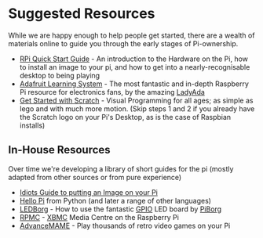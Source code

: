 Suggested Resources
===================

While we are happy enough to help people get started, there are a wealth of
materials online to guide you through the early stages of Pi-ownership.

 - [RPi Quick Start Guide] - An introduction to the Hardware on the Pi, how to
   install an image to your pi, and how to get into a nearly-recognisable
   desktop to being playing
 - [Adafruit Learning System] - The most fantastic and in-depth Raspberry Pi
   resource for electronics fans, by the amazing
   [LadyAda](http://www.ladyada.net/)
 - [Get Started with Scratch] - Visual Programming for all ages; as simple as
   lego and with much more motion. (Skip steps 1 and 2 if you already have the
   Scratch logo on your Pi's Desktop, as is the case of Raspbian installs)

In-House Resources
------------------

Over time we're developing a library of short guides for the pi (mostly adapted
from other sources or from pure experience)

 - [Idiots Guide to putting an Image on your Pi](Idiots_Guide_to_putting_an_Image_on_your_Pi.md "wikilink")
 - [Hello Pi](Hello_Pi.md "wikilink") from Python (and later a range of other languages)
 - [LEDBorg](LEDBorg.md "wikilink") - How to use the fantastic [GPIO](http://en.wikipedia.org/wiki/General_Purpose_Input/Output) LED board by [PiBorg](http://piborg.org)
 - [RPMC](RPMC.md "wikilink") - [XBMC](http://xbmc.org/) Media Centre on the Raspberry Pi
 - [AdvanceMAME](AdvanceMAME.md "wikilink") - Play thousands of retro video games on your Pi


  [RPi Quick Start Guide]: http://www.raspberrypi.org/quick-start-guide
  [Adafruit Learning System]: http://learn.adafruit.com/category/raspberry-pi
  [Get Started with Scratch]: http://info.scratch.mit.edu/Support/Get_Started
